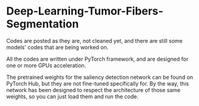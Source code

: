 # Deep-Learning-Tumor-Fibers-Segmentation

Codes are posted as they are, not cleaned yet, and there are still some models' codes that are being worked on.

All the codes are written under PyTorch framework, and are designed for one or more GPUs acceleration.

The pretrained weights for the saliency detection network can be found on PyTorch Hub, but they are not fine-tuned specifically for. By the way, this network has been designed to respect the architecture of those same weights, so you can just load them and run the code.


